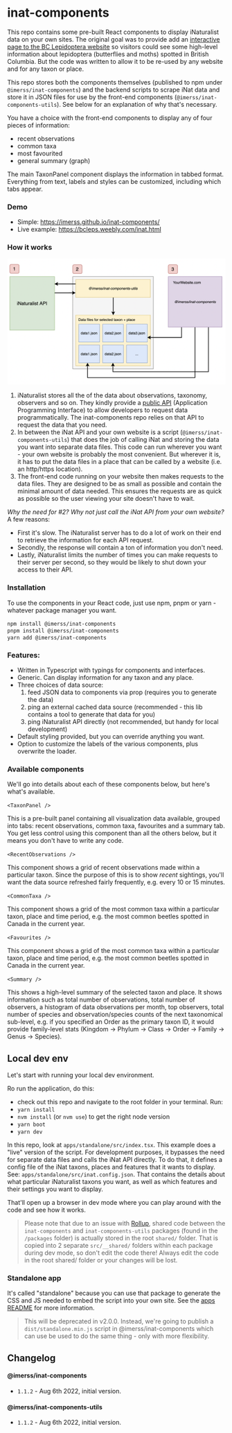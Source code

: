 # inat-components

This repo contains some pre-built React components to display iNaturalist data on your own sites. The original goal was to
provide add an [interactive page to the BC Lepidoptera website](https://bcleps.weebly.com/inat.html) so visitors could 
see some high-level information about lepidoptera (butterflies and moths) spotted in British Columbia. But the code 
was written to allow it to be re-used by any website and for any taxon or place.

This repo stores both the components themselves (published to npm under `@imerss/inat-components`) and the backend
scripts to scrape iNat data and store it in JSON files for use by the front-end components (`@imerss/inat-components-utils`).
See below for an explanation of why that's necessary.

You have a choice with the front-end components to display any of four pieces of information:
- recent observations
- common taxa
- most favourited
- general summary (graph)

The main TaxonPanel component displays the information in tabbed format. Everything from text, labels and styles can be
customized, including which tabs appear.

### Demo

- Simple: https://imerss.github.io/inat-components/
- Live example: https://bcleps.weebly.com/inat.html


### How it works

![diagram](./resources/images/flow-diagram.png)

1. iNaturalist stores all the of the data about observations, taxonomy, observers and so on. They kindly provide a 
[public API](https://api.inaturalist.org/v1/docs/) (Application Programming Interface) to allow developers to request
data programmatically. The inat-components repo relies on that API to request the data that you need.
2. In between the iNat API and your own website is a script (`@imerss/inat-components-utils`) that does the job of calling
iNat and storing the data you want into separate data files. This code can run wherever you want - your own website 
is probably the most convenient. But wherever it is, it has to put the data files in a place that can be called by a
website (i.e. an http/https location).
3. The front-end code running on your website then makes requests to the data files. They are designed to be as small 
as possible and contain the minimal amount of data needed. This ensures the requests are as quick as possible so the 
user viewing your site doesn't have to wait. 

_Why the need for #2? Why not just call the iNat API from your own website?_ A few reasons: 
- First it's slow. The iNaturalist server has to do a lot of work on their end to retrieve the information for each API request. 
- Secondly, the response will contain a ton of information you don't need. 
- Lastly, iNaturalist limits the number of times you can make requests to their server per second, so they would be likely 
to shut down your access to their API.

### Installation

To use the components in your React code, just use npm, pnpm or yarn - whatever package manager you want. 

```
npm install @imerss/inat-components
pnpm install @imerss/inat-components
yarn add @imerss/inat-components
```

### Features:

- Written in Typescript with typings for components and interfaces.
- Generic. Can display information for any taxon and any place.
- Three choices of data source:
    1. feed JSON data to components via prop (requires you to generate the data)
    2. ping an external cached data source (recommended - this lib contains a tool to generate that data for you)
    3. ping iNaturalist API directly (not recommended, but handy for local development)
- Default styling provided, but you can override anything you want.
- Option to customize the labels of the various components, plus overwrite the loader.


### Available components

We'll go into details about each of these components below, but here's what's available.

`<TaxonPanel />`

This is a pre-built panel containing all visualization data available, grouped into tabs: recent observations, common
taxa, favourites and a summary tab. You get less control using this component than all the others below, but it means
you don't have to write any code.

`<RecentObservations />`

This component shows a grid of recent observations made within a particular taxon. Since the purpose of this is to
show _recent_ sightings, you'll want the data source refreshed fairly frequently, e.g. every 10 or 15 minutes.

`<CommonTaxa />`

This component shows a grid of the most common taxa within a particular taxon, place and time period, e.g. the most
common beetles spotted in Canada in the current year.

`<Favourites />`

This component shows a grid of the most common taxa within a particular taxon, place and time period, e.g. the most
common beetles spotted in Canada in the current year.

`<Summary />`

This shows a high-level summary of the selected taxon and place. It shows information such as total number of
observations, total number of observers, a histogram of data observations per month, top observers, total number of
species and observation/species counts of the next taxonomical sub-level, e.g. if you specified an Order as the primary
taxon ID, it would provide family-level stats (Kingdom -> Phylum -> Class -> Order -> Family -> Genus -> Species).


## Local dev env

Let's start with running your local dev environment. 

Ro run the application, do this:
- check out this repo and navigate to the root folder in your terminal. Run:
- `yarn install`
- `nvm install` (or `nvm use`) to get the right node version
- `yarn boot`
- `yarn dev`

In this repo, look at `apps/standalone/src/index.tsx`. This example does a "live" version of the script. For development
purposes, it bypasses the need for separate data files and calls the iNat API directly. To do that, it defines a config
file of the iNat taxons, places and features that it wants to display. See: `apps/standalone/src/inat.config.json`. That
contains the details about what particular iNaturalist taxons you want, as well as which features and their settings
you want to display.

That'll open up a browser in dev mode where you can play around with the code and see how it works.

> Please note that due to an issue with [Rollup](https://github.com/rollup/plugins/issues/1466), shared code between 
the `inat-components` and `inat-components-utils` packages (found in the `/packages` folder) is actually stored in the
root `shared/` folder. That is copied into 2 separate `src/__shared/` folders within each package during dev mode, so 
don't edit the code there! Always edit the code in the root shared/ folder or your changes will be lost.


### Standalone app 

It's called "standalone" because you can use that package to generate the CSS and JS needed to embed the script into
your own site. See the [apps README](./apps/standalone/README.md) for more information.

> This will be deprecated in v2.0.0. Instead, we're going to publish a `dist/standalone.min.js` script in @imerss/inat-components
> which can use be used to do the same thing - only with more flexibility.

## Changelog

#### @imerss/inat-components
 
- `1.1.2` - Aug 6th 2022, initial version.

#### @imerss/inat-components-utils

- `1.1.2` - Aug 6th 2022, initial version.
